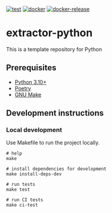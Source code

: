 [![test](https://github.com/ks6088ts-labs/extractor-python/actions/workflows/test.yaml/badge.svg?branch=main)](https://github.com/ks6088ts-labs/extractor-python/actions/workflows/test.yaml?query=branch%3Amain)
[![docker](https://github.com/ks6088ts-labs/extractor-python/actions/workflows/docker.yaml/badge.svg?branch=main)](https://github.com/ks6088ts-labs/extractor-python/actions/workflows/docker.yaml?query=branch%3Amain)
[![docker-release](https://github.com/ks6088ts-labs/extractor-python/actions/workflows/docker-release.yaml/badge.svg)](https://github.com/ks6088ts-labs/extractor-python/actions/workflows/docker-release.yaml)

# extractor-python

This is a template repository for Python

## Prerequisites

- [Python 3.10+](https://www.python.org/downloads/)
- [Poetry](https://python-poetry.org/docs/#installation)
- [GNU Make](https://www.gnu.org/software/make/)

## Development instructions

### Local development

Use Makefile to run the project locally.

```shell
# help
make

# install dependencies for development
make install-deps-dev

# run tests
make test

# run CI tests
make ci-test
```
